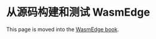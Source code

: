 # 从源码构建和测试 WasmEdge

This page is moved into the [WasmEdge book](https://wasmedge.org/book/zh/extend/build.html).
